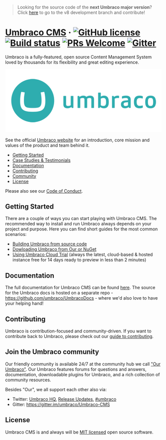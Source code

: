 > Looking for the source code of the **next Umbraco major version**? Click [here](https://github.com/umbraco/Umbraco-CMS/tree/temp8) to go to the v8 development branch and contribute!

# [Umbraco CMS](https://umbraco.com) &middot; [![GitHub license](https://img.shields.io/badge/license-MIT-blue.svg)](../LICENSE.md) [![Build status](https://ci.appveyor.com/api/projects/status/6by6harxtxt0ocdx/branch/dev-v7?svg=true)](https://ci.appveyor.com/project/Umbraco/umbraco-cms-b2cri/branch/dev-v7) [![PRs Welcome](https://img.shields.io/badge/PRs-welcome-brightgreen.svg)](CONTRIBUTING.md) [![Gitter](https://img.shields.io/badge/chat-on%20gitter-blue.svg)](https://gitter.im/umbraco/Umbraco-CMS)

Umbraco is a fully-featured, open source Content Management System loved by thousands for its flexibility and great editing experience.

<p align="center">
  <img src="img/logo.png" alt="Umbraco Logo" />
</p>

See the official [Umbraco website](https://umbraco.com) for an introduction, core mission and values of the product and team behind it.

- [Getting Started](#getting-started)
- [Case Studies & Testimonials](https://umbraco.com/case-studies-testimonials/)
- [Documentation](#documentation)
- [Contributing](#contributing)
- [Community](#join-the-umbraco-community)
- [License](#license)

Please also see our [Code of Conduct](CODE_OF_CONDUCT.md).

## Getting Started

There are a couple of ways you can start playing with Umbraco CMS. The recommended way to install and run Umbraco always depends on your project and purpose. Here you can find short guides for the most common scenarios:

- [Building Umbraco from source code](https://github.com/umbraco/Umbraco-CMS/blob/dev-v7/.github/BUILD.md)
- [Dowloading Umbraco from Our or NuGet](https://our.umbraco.com/download)
- [Using Umbraco Cloud Trial](https://umbraco.com/pricing/) (always the latest, cloud-based & hosted instance free for 14 days ready to preview in less than 2 minutes)

## Documentation

The full documentation for Umbraco CMS can be found [here](https://our.umbraco.com/documentation/). The source for the Umbraco docs is hosted on a separate repo - https://github.com/umbraco/UmbracoDocs - where we'd also love to have your helping hand!

## Contributing

Umbraco is contribution-focused and community-driven. If you want to contribute back to Umbraco, please check out our [guide to contributing](CONTRIBUTING.md).

## Join the Umbraco community

Our friendly community is available 24/7 at the community hub we call ["Our Umbraco"](https://our.umbraco.com/). Our Umbraco features forums for questions and answers, documentation, downloadable plugins for Umbraco, and a rich collection of community resources.

Besides "Our", we all support each other also via:

- Twitter: [Umbraco HQ](https://twitter.com/umbraco), [Release Updates](https://twitter.com/umbracoproject), [#umbraco](https://twitter.com/hashtag/umbraco)
- Gitter: https://gitter.im/umbraco/Umbraco-CMS

## License

Umbraco CMS is and always will be [MIT licensed](../LICENSE.md) open source software.
